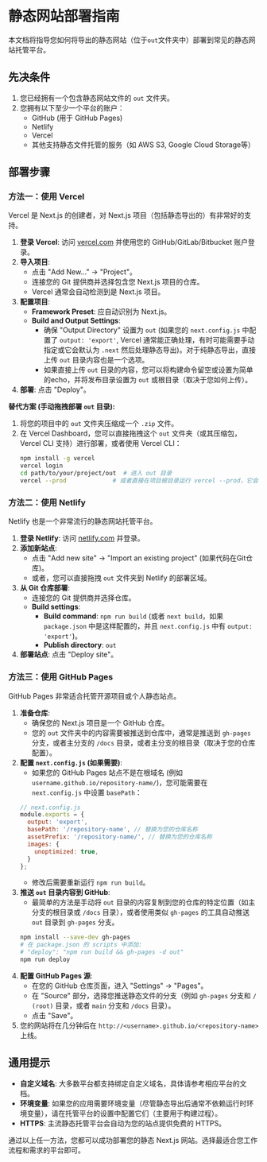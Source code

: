 # 静态网站部署指南

本文档将指导您如何将导出的静态网站（位于`out`文件夹中）部署到常见的静态网站托管平台。

## 先决条件

1.  您已经拥有一个包含静态网站文件的 `out` 文件夹。
2.  您拥有以下至少一个平台的账户：
    *   GitHub (用于 GitHub Pages)
    *   Netlify
    *   Vercel
    *   其他支持静态文件托管的服务（如 AWS S3, Google Cloud Storage等）

## 部署步骤

### 方法一：使用 Vercel

Vercel 是 Next.js 的创建者，对 Next.js 项目（包括静态导出的）有非常好的支持。

1.  **登录 Vercel**: 访问 [vercel.com](https://vercel.com/) 并使用您的 GitHub/GitLab/Bitbucket 账户登录。
2.  **导入项目**:
    *   点击 "Add New..." -> "Project"。
    *   连接您的 Git 提供商并选择包含您 Next.js 项目的仓库。
    *   Vercel 通常会自动检测到是 Next.js 项目。
3.  **配置项目**:
    *   **Framework Preset**: 应自动识别为 Next.js。
    *   **Build and Output Settings**: 
        *   确保 "Output Directory" 设置为 `out` (如果您的 `next.config.js` 中配置了 `output: 'export'`, Vercel 通常能正确处理，有时可能需要手动指定或它会默认为 `.next` 然后处理静态导出)。对于纯静态导出，直接上传 `out` 目录内容也是一个选项。
        *   如果直接上传 `out` 目录的内容，您可以将构建命令留空或设置为简单的echo，并将发布目录设置为 `out` 或根目录（取决于您如何上传）。
4.  **部署**: 点击 "Deploy"。

**替代方案 (手动拖拽部署 `out` 目录):**
1.  将您的项目中的 `out` 文件夹压缩成一个 `.zip` 文件。
2.  在 Vercel Dashboard，您可以直接拖拽这个 `out` 文件夹（或其压缩包，Vercel CLI 支持）进行部署，或者使用 Vercel CLI：
    ```bash
    npm install -g vercel
    vercel login
    cd path/to/your/project/out  # 进入 out 目录
    vercel --prod             # 或者直接在项目根目录运行 vercel --prod，它会根据配置构建和部署
    ```

### 方法二：使用 Netlify

Netlify 也是一个非常流行的静态网站托管平台。

1.  **登录 Netlify**: 访问 [netlify.com](https://www.netlify.com/) 并登录。
2.  **添加新站点**:
    *   点击 "Add new site" -> "Import an existing project" (如果代码在Git仓库)。
    *   或者，您可以直接拖拽 `out` 文件夹到 Netlify 的部署区域。
3.  **从 Git 仓库部署**:
    *   连接您的 Git 提供商并选择仓库。
    *   **Build settings**:
        *   **Build command**: `npm run build` (或者 `next build`，如果 `package.json` 中是这样配置的，并且 `next.config.js` 中有 `output: 'export'`)。
        *   **Publish directory**: `out`
4.  **部署站点**: 点击 "Deploy site"。

### 方法三：使用 GitHub Pages

GitHub Pages 非常适合托管开源项目或个人静态站点。

1.  **准备仓库**:
    *   确保您的 Next.js 项目是一个 GitHub 仓库。
    *   您的 `out` 文件夹中的内容需要被推送到仓库中，通常是推送到 `gh-pages` 分支，或者主分支的 `/docs` 目录，或者主分支的根目录（取决于您的仓库配置）。
2.  **配置 `next.config.js` (如果需要)**:
    *   如果您的 GitHub Pages 站点不是在根域名 (例如 `username.github.io/repository-name/`)，您可能需要在 `next.config.js` 中设置 `basePath`：
      ```javascript
      // next.config.js
      module.exports = {
        output: 'export',
        basePath: '/repository-name', // 替换为您的仓库名称
        assetPrefix: '/repository-name/', // 替换为您的仓库名称
        images: {
          unoptimized: true,
        }
      };
      ```
    *   修改后需要重新运行 `npm run build`。
3.  **推送 `out` 目录内容到 GitHub**:
    *   最简单的方法是手动将 `out` 目录的内容复制到您的仓库的特定位置（如主分支的根目录或 `/docs` 目录），或者使用类似 `gh-pages` 的工具自动推送 `out` 目录到 `gh-pages` 分支。
    ```bash
    npm install --save-dev gh-pages
    # 在 package.json 的 scripts 中添加:
    # "deploy": "npm run build && gh-pages -d out"
    npm run deploy
    ```
4.  **配置 GitHub Pages 源**:
    *   在您的 GitHub 仓库页面，进入 "Settings" -> "Pages"。
    *   在 "Source" 部分，选择您推送静态文件的分支（例如 `gh-pages` 分支和 `/ (root)` 目录，或者 `main` 分支和 `/docs` 目录）。
    *   点击 "Save"。
5.  您的网站将在几分钟后在 `http://<username>.github.io/<repository-name>` 上线。

## 通用提示

*   **自定义域名**: 大多数平台都支持绑定自定义域名，具体请参考相应平台的文档。
*   **环境变量**: 如果您的应用需要环境变量（尽管静态导出后通常不依赖运行时环境变量），请在托管平台的设置中配置它们（主要用于构建过程）。
*   **HTTPS**: 主流静态托管平台会自动为您的站点提供免费的 HTTPS。

通过以上任一方法，您都可以成功部署您的静态 Next.js 网站。选择最适合您工作流程和需求的平台即可。

